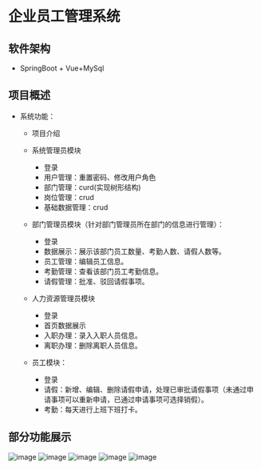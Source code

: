 # 企业员工管理系统

## 软件架构
- SpringBoot + Vue+MySql
## **项目概述**
- 系统功能：
  - 项目介绍
  
  - 系统管理员模块
  	- 登录
  	- 用户管理：重置密码、修改用户角色
  	- 部门管理：curd(实现树形结构)
  	- 岗位管理：crud
  	- 基础数据管理：crud
  	
  - 部门管理员模块（针对部门管理员所在部门的信息进行管理）：
    - 登录
    - 数据展示：展示该部门员工数量、考勤人数、请假人数等。
    - 员工管理：编辑员工信息。
    - 考勤管理：查看该部门员工考勤信息。
    - 请假管理：批准、驳回请假事项。
    
  - 人力资源管理员模块
  	- 登录
    - 首页数据展示 
  	- 入职办理：录入入职人员信息。
  	- 离职办理：删除离职人员信息。
  	
  - 员工模块：
  	- 登录
    - 请假：新增、编辑、删除请假申请，处理已审批请假事项（未通过申请事项可以重新申请，已通过申请事项可选择销假）。
    - 考勤：每天进行上班下班打卡。

## 部分功能展示
![image](https://github.com/user-attachments/assets/20af279e-2cd7-40d8-a636-649a6e35c34d)
![image](https://github.com/user-attachments/assets/7dda8093-445f-4630-ba9f-3a040607fc14)
![image](https://github.com/user-attachments/assets/e34def92-d01e-4f56-af00-1cb25df784ca)
![image](https://github.com/user-attachments/assets/ec630173-e528-4a5a-be7f-b22817a70001)
![image](https://github.com/user-attachments/assets/e1e1a56b-4dd5-474b-8bb4-c5542f1768ee)


